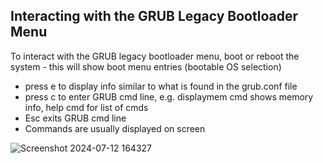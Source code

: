## Interacting with the GRUB Legacy Bootloader Menu
To interact with the GRUB legacy bootloader menu, boot or reboot the system - this will show boot menu entries (bootable OS selection)
- press e to display info similar to what is found in the grub.conf file
- press c to enter GRUB cmd line, e.g. displaymem cmd shows memory info, help cmd for list of cmds
- Esc exits GRUB cmd line
- Commands are usually displayed on screen

![Screenshot 2024-07-12 164327](https://github.com/user-attachments/assets/92167d48-15cc-4e2e-a3a0-c64e88a52427)
